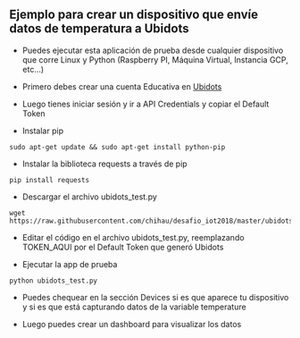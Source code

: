 ## Ejemplo para crear un dispositivo que envíe datos de temperatura a Ubidots

* Puedes ejecutar esta aplicación de prueba desde cualquier dispositivo que corre Linux y Python (Raspberry PI, Máquina Virtual, Instancia GCP, etc...)

* Primero debes crear una cuenta Educativa en [Ubidots](https://app.ubidots.com/accounts/signup/)

* Luego tienes iniciar sesión y ir a API Credentials y copiar el Default Token

* Instalar pip
```
sudo apt-get update && sudo apt-get install python-pip
```

* Instalar la biblioteca requests a través de pip
```
pip install requests
```

* Descargar el archivo ubidots_test.py
```
wget https://raw.githubusercontent.com/chihau/desafio_iot2018/master/ubidots/ubidots_test.py
```

* Editar el código en el archivo ubidots_test.py, reemplazando TOKEN_AQUI por el Default Token que generó Ubidots

* Ejecutar la app de prueba
```
python ubidots_test.py
```

* Puedes chequear en la sección Devices si es que aparece tu dispositivo y si es que está capturando datos de la variable temperature

* Luego puedes crear un dashboard para visualizar los datos
